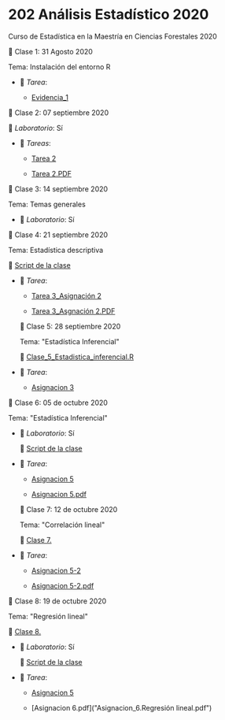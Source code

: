 # 202 Análisis Estadístico 2020
Curso de Estadística en la Maestría en Ciencias Forestales 2020

:paperclip: Clase 1:  31 Agosto 2020

Tema: Instalación del entorno R
- :file_folder: _Tarea_: 

  - [Evidencia_1](Evidencia_1_Instalacion_de_software.pdf)

:paperclip: Clase 2:  07 septiembre 2020
  
  :microscope: _Laboratorio_: Sí
  
- :file_folder: _Tareas_:
 
   - [Tarea 2]("Tarea02_CarolinaHernandezGarcia.r")
 
   - [Tarea 2.PDF](Tarea02_CarolinaHernandezGarcia.pdf) 
 
:paperclip: Clase 3:   14 septiembre 2020

Tema: Temas generales
 
 - :microscope: _Laboratorio_: Sí 


 :paperclip: Clase 4:   21 septiembre 2020
  
  Tema: Estadística descriptiva
  
  :notebook: [Script de la clase]("Clase_4.R")

- :file_folder: _Tarea_:
 
   - [Tarea 3_Asignación 2]("Asignacion2_CarolinaHG.R")
   
   - [Tarea 3_Asgnación 2.PDF]("Asignacion2_CarolinaHG.pdf")
  
  
  
  :paperclip: Clase 5:  28 septiembre 2020
  
  Tema: "Estadística Inferencial"
  
   :notebook: [Clase_5_Estadistica_inferencial.R]("Clase_5_Estadistica_inferencial.R")
   
- :file_folder: _Tarea_:
 
   - [Asignacion 3]("Asignacion_3.R")
   
  
  
 :paperclip: Clase 6:  05 de octubre 2020  
 
  Tema: "Estadística Inferencial"
  
- :microscope: _Laboratorio_: Sí   
  
  
  :notebook: [Script de la clase]("Clase_5_Estadistica_inferencial.R")
  
  
- :file_folder: _Tarea_:
 
   - [Asignacion 5]("Asignacion_5.R") 
   
   - [Asignacion 5.pdf]("Asignacion_5.pdf")
   
   
   
   
   
  :paperclip: Clase 7:  12 de octubre 2020   
  
  
  Tema: "Correlación lineal"
  
  
  :notebook: [Clase 7.]("Clase_7_Correlaciones.R")
  

- :file_folder: _Tarea_:
 
   - [Asignacion 5-2]("Asignacio_5-2.R") 
   
   - [Asignacion 5-2.pdf]("Asignacio_5-2.pdf")  
  
  
  
 :paperclip: Clase 8:  19 de octubre 2020   
  
  
  Tema: "Regresión lineal"
  
  
  :notebook: [Clase 8.]("Clase_8.R")  
  
  
- :microscope: _Laboratorio_: Sí   
  
  
  :notebook: [Script de la clase]("Clase_5_Estadistica_inferencial.R")
  
  
- :file_folder: _Tarea_:
 
   - [Asignacion 5]("Asignacion_6.R") 
   
   - [Asignacion 6.pdf]("Asignacion_6.Regresión lineal.pdf")  
